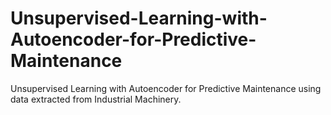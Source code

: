 # Unsupervised-Learning-with-Autoencoder-for-Predictive-Maintenance
Unsupervised Learning with Autoencoder for Predictive Maintenance using data extracted from Industrial Machinery.
